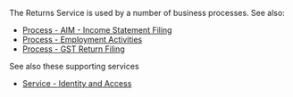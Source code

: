 The Returns Service is used by a number of business processes.  See also:
* [Process - AIM - Income Statement Filing](https://github.com/InlandRevenue/Gateway-Services/tree/master/Process%20-%20AIM%20-%20Income%20Statement%20Filing)
* [Process - Employment Activities](https://github.com/InlandRevenue/Gateway-Services/tree/master/Process%20-%20Employment%20Activities)
* [Process - GST Return Filing](https://github.com/InlandRevenue/Gateway-Services/tree/master/Process%20-%20GST%20Return%20Filing)

See also these supporting services
* [Service - Identity and Access](https://github.com/InlandRevenue/Gateway-Services/tree/master/Service%20-%20Identity%20and%20Access)
